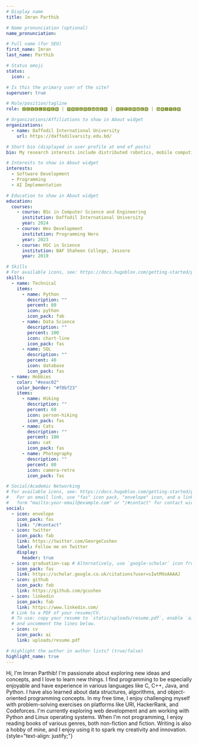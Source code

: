 ```yaml
---
# Display name
title: Imran Parthib

# Name pronunciation (optional)
name_pronunciation:

# Full name (for SEO)
first_name: Imran
last_name: Parthib

# Status emoji
status:
  icon: ☕️

# Is this the primary user of the site?
superuser: true

# Role/position/tagline
role: 🅳🅴🆅🅴🅻🅾🅿🅴🆁 | 🅿🆁🅾🅶🆁🅰🅼🅼🅴🆁 | 🆁🅴🅵🅾🆁🅼🅴🆁 | 🆆🆁🅸🆃🅴🆁

# Organizations/Affiliations to show in About widget
organizations:
  - name: Daffodil International University
    url: https://daffodilvarsity.edu.bd/

# Short bio (displayed in user profile at end of posts)
bio: My research interests include distributed robotics, mobile computing and programmable matter.

# Interests to show in About widget
interests:
  - Software Development
  - Programming
  - AI Implementation

# Education to show in About widget
education:
  courses:
    - course: BSc in Computer Science and Engineering
      institution: Daffodil International University
      year: 2024
    - course: Wev Development
      institution: Programming Hero
      year: 2023
    - course: HSC in Science
      institution: BAF Shaheen College, Jessore
      year: 2019

# Skills
# For available icons, see: https://docs.hugoblox.com/getting-started/page-builder/#icons
skills:
  - name: Technical
    items:
      - name: Python
        description: ""
        percent: 80
        icon: python
        icon_pack: fab
      - name: Data Science
        description: ""
        percent: 100
        icon: chart-line
        icon_pack: fas
      - name: SQL
        description: ""
        percent: 40
        icon: database
        icon_pack: fas
  - name: Hobbies
    color: "#eeac02"
    color_border: "#f0bf23"
    items:
      - name: Hiking
        description: ""
        percent: 60
        icon: person-hiking
        icon_pack: fas
      - name: Cats
        description: ""
        percent: 100
        icon: cat
        icon_pack: fas
      - name: Photography
        description: ""
        percent: 80
        icon: camera-retro
        icon_pack: fas

# Social/Academic Networking
# For available icons, see: https://docs.hugoblox.com/getting-started/page-builder/#icons
#   For an email link, use "fas" icon pack, "envelope" icon, and a link in the
#   form "mailto:your-email@example.com" or "/#contact" for contact widget.
social:
  - icon: envelope
    icon_pack: fas
    link: "/#contact"
  - icon: twitter
    icon_pack: fab
    link: https://twitter.com/GeorgeCushen
    label: Follow me on Twitter
    display:
      header: true
  - icon: graduation-cap # Alternatively, use `google-scholar` icon from `ai` icon pack
    icon_pack: fas
    link: https://scholar.google.co.uk/citations?user=sIwtMXoAAAAJ
  - icon: github
    icon_pack: fab
    link: https://github.com/gcushen
  - icon: linkedin
    icon_pack: fab
    link: https://www.linkedin.com/
  # Link to a PDF of your resume/CV.
  # To use: copy your resume to `static/uploads/resume.pdf`, enable `ai` icons in `params.yaml`,
  # and uncomment the lines below.
  - icon: cv
    icon_pack: ai
    link: uploads/resume.pdf

# Highlight the author in author lists? (true/false)
highlight_name: true
---
```

Hi, I'm Imran Parthib! I'm passionate about exploring new ideas and concepts, and I love to learn new things. I find programming to be especially enjoyable and have experience in various languages like C, C++, Java, and Python. I have also learned about data structures, algorithms, and object-oriented programming concepts. In my free time, I enjoy challenging myself with problem-solving exercises on platforms like URI, HackerRank, and Codeforces. I'm currently exploring web development and am working with Python and Linux operating systems. When I'm not programming, I enjoy reading books of various genres, both non-fiction and fiction. Writing is also a hobby of mine, and I enjoy using it to spark my creativity and innovation.
{style="text-align: justify;"}
